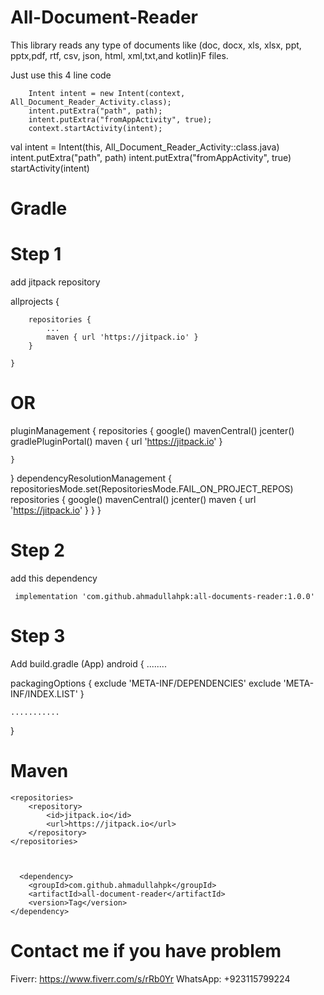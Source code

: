 # All-Document-Reader

This library reads any type of documents like (doc, docx, xls, xlsx, ppt, pptx,pdf, rtf, csv, json, html, xml,txt,and kotlin)F files.

Just use this 4 line code

        Intent intent = new Intent(context, All_Document_Reader_Activity.class);
        intent.putExtra("path", path);
        intent.putExtra("fromAppActivity", true);
        context.startActivity(intent);

  val intent = Intent(this, All_Document_Reader_Activity::class.java)
        intent.putExtra("path", path)
        intent.putExtra("fromAppActivity", true)
        startActivity(intent)
	



# Gradle
# Step 1

add jitpack repository 


allprojects {

		repositories {
			...
			maven { url 'https://jitpack.io' }
		}
  
	}

 # OR

 pluginManagement {
    repositories {
        google()
        mavenCentral()
        jcenter()
        gradlePluginPortal()
        maven { url 'https://jitpack.io' }

    }
}
dependencyResolutionManagement {
    repositoriesMode.set(RepositoriesMode.FAIL_ON_PROJECT_REPOS)
    repositories {
        google()
        mavenCentral()
        jcenter()
        maven { url 'https://jitpack.io' }
    }
}


 


# Step 2
add this dependency 
	       
	 
     implementation 'com.github.ahmadullahpk:all-documents-reader:1.0.0'

# Step 3

Add build.gradle (App)
android {
........

 packagingOptions {
        exclude 'META-INF/DEPENDENCIES'
        exclude 'META-INF/INDEX.LIST'
    }
    
    ...........
    
}
     

  # Maven
	<repositories>
		<repository>
		    <id>jitpack.io</id>
		    <url>https://jitpack.io</url>
		</repository>
	</repositories>

 

      <dependency>
	    <groupId>com.github.ahmadullahpk</groupId>
	    <artifactId>all-document-reader</artifactId>
	    <version>Tag</version>
	</dependency>

 # Contact me if you have problem
Fiverr: https://www.fiverr.com/s/rRb0Yr
WhatsApp: +923115799224


 
 
